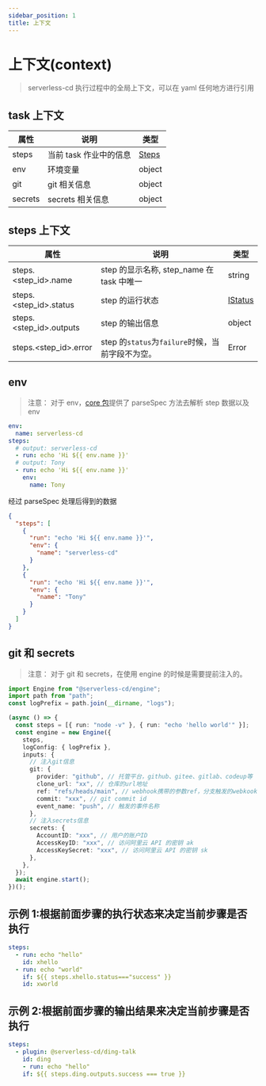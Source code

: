 ```yaml
---
sidebar_position: 1
title: 上下文
---
```


# 上下文(context)

> serverless-cd 执行过程中的全局上下文，可以在 yaml 任何地方进行引用

## task 上下文

| 属性    | 说明                   | 类型                   |
| ------- | ---------------------- | ---------------------- |
| steps   | 当前 task 作业中的信息 | [Steps](#steps-上下文) |
| env     | 环境变量               | object                 |
| git     | git 相关信息           | object                 |
| secrets | secrets 相关信息       | object                 |

## steps 上下文

| 属性                    | 说明                                             | 类型                                                 |
| ----------------------- | ------------------------------------------------ | ---------------------------------------------------- |
| steps.<step_id>.name    | step 的显示名称, step_name 在 task 中唯一        | string                                               |
| steps.<step_id>.status  | step 的运行状态                                  | [IStatus](../../dev-guide/toolkit/engine.md#istatus) |
| steps.<step_id>.outputs | step 的输出信息                                  | object                                               |
| steps.<step_id>.error   | step 的`status`为`failure`时候，当前字段不为空。 | Error                                                |

## env

> 注意： 对于 env，[core 包](../../dev-guide/toolkit/core.md)提供了 parseSpec 方法去解析 step 数据以及 env

```yaml
env:
  name: serverless-cd
steps:
  # output: serverless-cd
  - run: echo 'Hi ${{ env.name }}'
  # output: Tony
  - run: echo 'Hi ${{ env.name }}'
    env:
      name: Tony
```

经过 parseSpec 处理后得到的数据

```json
{
  "steps": [
    {
      "run": "echo 'Hi ${{ env.name }}'",
      "env": {
        "name": "serverless-cd"
      }
    },
    {
      "run": "echo 'Hi ${{ env.name }}'",
      "env": {
        "name": "Tony"
      }
    }
  ]
}
```

## git 和 secrets

> 注意： 对于 git 和 secrets，在使用 engine 的时候是需要提前注入的。

```ts
import Engine from "@serverless-cd/engine";
import path from "path";
const logPrefix = path.join(__dirname, "logs");

(async () => {
  const steps = [{ run: "node -v" }, { run: "echo 'hello world'" }];
  const engine = new Engine({
    steps,
    logConfig: { logPrefix },
    inputs: {
      // 注入git信息
      git: {
        provider: "github", // 托管平台，github、gitee、gitlab、codeup等
        clone_url: "xx", // 仓库的url地址
        ref: "refs/heads/main", // webhook携带的参数ref，分支触发的webkook: refs/heads/main, tag触发的webhook: refs/tags/v0.0.1
        commit: "xxx", // git commit id
        event_name: "push", // 触发的事件名称
      },
      // 注入secrets信息
      secrets: {
        AccountID: "xxx", // 用户的账户ID
        AccessKeyID: "xxx", // 访问阿里云 API 的密钥 ak
        AccessKeySecret: "xxx", // 访问阿里云 API 的密钥 sk
      },
    },
  });
  await engine.start();
})();
```

## 示例 1:根据前面步骤的执行状态来决定当前步骤是否执行

```yaml
steps:
  - run: echo "hello"
    id: xhello
  - run: echo "world"
    if: ${{ steps.xhello.status==="success" }}
    id: xworld
```

## 示例 2:根据前面步骤的输出结果来决定当前步骤是否执行

```yaml
steps:
  - plugin: @serverless-cd/ding-talk
    id: ding
 	- run: echo "hello"
    if: ${{ steps.ding.outputs.success === true }}
```
